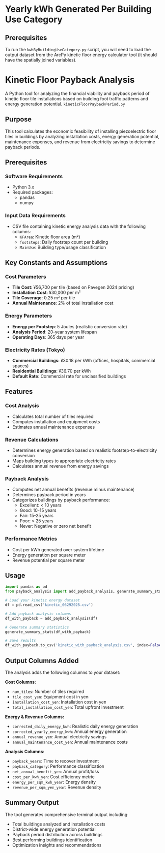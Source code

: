 # Yearly kWh Generated Per Building Use Category
## Prerequisites
To run the `kwhByBuildingUseCategory.py` script, you will need to load the output dataset from the ArcPy kinetic floor energy calculator tool (it should have the spatially joined variables).

# Kinetic Floor Payback Analysis
A Python tool for analyzing the financial viability and payback period of kinetic floor tile installations based on building foot traffic patterns and energy generation potential. `kineticFloorPaybackPeriod.py`

## Purpose

This tool calculates the economic feasibility of installing piezoelectric floor tiles in buildings by analyzing installation costs, energy generation potential, maintenance expenses, and revenue from electricity savings to determine payback periods.

## Prerequisites

### Software Requirements
- Python 3.x
- Required packages:
  - pandas
  - numpy

### Input Data Requirements
- CSV file containing kinetic energy analysis data with the following columns:
  - `KFArea`: Kinetic floor area (m²)
  - `footsteps`: Daily footstep count per building
  - `MainUse`: Building type/usage classification

## Key Constants and Assumptions

### Cost Parameters
- **Tile Cost**: ¥56,700 per tile (based on Pavegen 2024 pricing)
- **Installation Cost**: ¥30,000 per m²
- **Tile Coverage**: 0.25 m² per tile
- **Annual Maintenance**: 2% of total installation cost

### Energy Parameters
- **Energy per Footstep**: 5 Joules (realistic conversion rate)
- **Analysis Period**: 20-year system lifespan
- **Operating Days**: 365 days per year

### Electricity Rates (Tokyo)
- **Commercial Buildings**: ¥30.18 per kWh (offices, hospitals, commercial spaces)
- **Residential Buildings**: ¥36.70 per kWh
- **Default Rate**: Commercial rate for unclassified buildings

## Features

### Cost Analysis
- Calculates total number of tiles required
- Computes installation and equipment costs
- Estimates annual maintenance expenses

### Revenue Calculations
- Determines energy generation based on realistic footstep-to-electricity conversion
- Maps building types to appropriate electricity rates
- Calculates annual revenue from energy savings

### Payback Analysis
- Computes net annual benefits (revenue minus maintenance)
- Determines payback period in years
- Categorizes buildings by payback performance:
  - Excellent: < 10 years
  - Good: 10-15 years  
  - Fair: 15-25 years
  - Poor: > 25 years
  - Never: Negative or zero net benefit

### Performance Metrics
- Cost per kWh generated over system lifetime
- Energy generation per square meter
- Revenue potential per square meter

## Usage

```python
import pandas as pd
from payback_analysis import add_payback_analysis, generate_summary_stats

# Load your kinetic energy dataset
df = pd.read_csv('kinetic_06292025.csv')

# Add payback analysis columns
df_with_payback = add_payback_analysis(df)

# Generate summary statistics
generate_summary_stats(df_with_payback)

# Save results
df_with_payback.to_csv('kinetic_with_payback_analysis.csv', index=False)
```

## Output Columns Added

The analysis adds the following columns to your dataset:

**Cost Columns:**
- `num_tiles`: Number of tiles required
- `tile_cost_yen`: Equipment cost in yen
- `installation_cost_yen`: Installation cost in yen
- `total_installation_cost_yen`: Total upfront investment

**Energy & Revenue Columns:**
- `corrected_daily_energy_kwh`: Realistic daily energy generation
- `corrected_yearly_energy_kwh`: Annual energy generation
- `annual_revenue_yen`: Annual electricity savings
- `annual_maintenance_cost_yen`: Annual maintenance costs

**Analysis Columns:**
- `payback_years`: Time to recover investment
- `payback_category`: Performance classification
- `net_annual_benefit_yen`: Annual profit/loss
- `cost_per_kwh_yen`: Cost efficiency metric
- `energy_per_sqm_kwh_year`: Energy density
- `revenue_per_sqm_yen_year`: Revenue density

## Summary Output

The tool generates comprehensive terminal output including:
- Total buildings analyzed and installation costs
- District-wide energy generation potential  
- Payback period distribution across buildings
- Best performing buildings identification
- Optimization insights and recommendations
